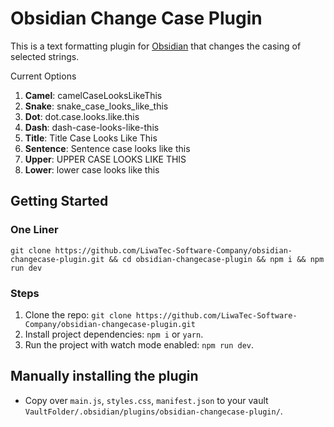 # Obsidian Change Case Plugin

This is a text formatting plugin for [Obsidian](https://obsidian.md) that changes the casing of selected strings.

Current Options

1. **Camel**: camelCaseLooksLikeThis
2. **Snake**: snake_case_looks_like_this
3. **Dot**: dot.case.looks.like.this
4. **Dash**: dash-case-looks-like-this
5. **Title**: Title Case Looks Like This
6. **Sentence**: Sentence case looks like this
7. **Upper**: UPPER CASE LOOKS LIKE THIS
8. **Lower**: lower case looks like this

## Getting Started

### One Liner

`git clone https://github.com/LiwaTec-Software-Company/obsidian-changecase-plugin.git && cd obsidian-changecase-plugin && npm i && npm run dev`

### Steps

1. Clone the repo: `git clone https://github.com/LiwaTec-Software-Company/obsidian-changecase-plugin.git`
2. Install project dependencies: `npm i` or `yarn`.
3. Run the project with watch mode enabled: `npm run dev`.

## Manually installing the plugin

- Copy over `main.js`, `styles.css`, `manifest.json` to your vault `VaultFolder/.obsidian/plugins/obsidian-changecase-plugin/`.
